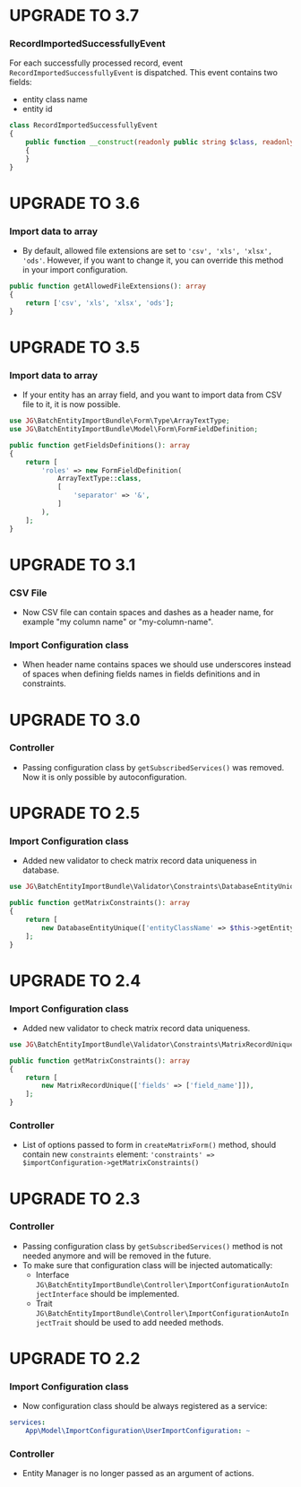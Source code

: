 # UPGRADE TO 3.7

### RecordImportedSuccessfullyEvent

For each successfully processed record, event `RecordImportedSuccessfullyEvent` is dispatched. This event contains two fields:
- entity class name
- entity id

```php
class RecordImportedSuccessfullyEvent
{
    public function __construct(readonly public string $class, readonly public string $id)
    {
    }
}
````

# UPGRADE TO 3.6

### Import data to array

* By default, allowed file extensions are set to `'csv', 'xls', 'xlsx', 'ods'`.
However, if you want to change it, you can override this method in your import configuration.

```php
public function getAllowedFileExtensions(): array
{
    return ['csv', 'xls', 'xlsx', 'ods'];
}
```

# UPGRADE TO 3.5

### Import data to array

* If your entity has an array field, and you want to import data from CSV file to it, it is now possible.

```php
use JG\BatchEntityImportBundle\Form\Type\ArrayTextType;
use JG\BatchEntityImportBundle\Model\Form\FormFieldDefinition;

public function getFieldsDefinitions(): array
{
    return [
        'roles' => new FormFieldDefinition(
            ArrayTextType::class,
            [
                'separator' => '&',
            ]
        ),
    ];
}
```

# UPGRADE TO 3.1

### CSV File

* Now CSV file can contain spaces and dashes as a header name, for example "my column name" or "my-column-name".

### Import Configuration class

* When header name contains spaces we should use underscores instead of spaces when defining fields names in fields definitions and in constraints.

# UPGRADE TO 3.0

### Controller

* Passing configuration class by `getSubscribedServices()` was removed. Now it is only possible by autoconfiguration.

# UPGRADE TO 2.5

### Import Configuration class

* Added new validator to check matrix record data uniqueness in database.
```php
use JG\BatchEntityImportBundle\Validator\Constraints\DatabaseEntityUnique;

public function getMatrixConstraints(): array
{
    return [
        new DatabaseEntityUnique(['entityClassName' => $this->getEntityClassName(), 'fields' => ['field_name']]),
    ];
}
```

# UPGRADE TO 2.4

### Import Configuration class

* Added new validator to check matrix record data uniqueness.
```php
use JG\BatchEntityImportBundle\Validator\Constraints\MatrixRecordUnique;

public function getMatrixConstraints(): array
{
    return [
        new MatrixRecordUnique(['fields' => ['field_name']]),
    ];
}
```

### Controller

* List of options passed to form in `createMatrixForm()` method, should contain new `constraints` element:
`'constraints' => $importConfiguration->getMatrixConstraints()`

# UPGRADE TO 2.3

### Controller

* Passing configuration class by `getSubscribedServices()` method is not needed anymore and will be removed in the future.
* To make sure that configuration class will be injected automatically:
  * Interface `JG\BatchEntityImportBundle\Controller\ImportConfigurationAutoInjectInterface` should be implemented.
  * Trait `JG\BatchEntityImportBundle\Controller\ImportConfigurationAutoInjectTrait` should be used to add needed methods.

# UPGRADE TO 2.2

### Import Configuration class

* Now configuration class should be always registered as a service:
```yaml
services:
    App\Model\ImportConfiguration\UserImportConfiguration: ~
```

### Controller

* Entity Manager is no longer passed as an argument of actions.
